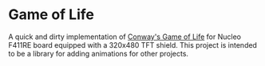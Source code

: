 Game of Life
============

A quick and dirty implementation of [Conway's Game of Life](https://en.wikipedia.org/wiki/Conway%27s_Game_of_Life) for Nucleo F411RE board equipped with a 320x480 TFT shield. This project is intended to be a library for adding animations for other projects.

